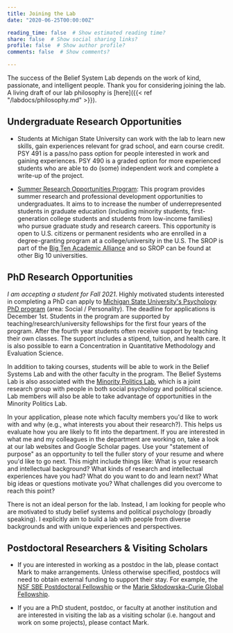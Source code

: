 ```yaml
---
title: Joining the Lab
date: "2020-06-25T00:00:00Z"

reading_time: false  # Show estimated reading time?
share: false  # Show social sharing links?
profile: false  # Show author profile?
comments: false  # Show comments?

---
```

The success of the Belief System Lab depends on the work of kind, passionate, and intelligent people. Thank you for considering joining the lab. A living draft of our lab philosophy is [here]({{< ref "/labdocs/philosophy.md" >}}).

## Undergraduate Research Opportunities

- Students at Michigan State University can work with the lab to learn new skills, gain experiences relevant for grad school, and earn course credit. PSY 491 is a pass/no pass option for people interested in work and gaining experiences. PSY 490 is a graded option for more experienced students who are able to do (some) independent work and complete a write-up of the project.

- [Summer Research Opportunities Program](https://grad.msu.edu/srop/): This program provides summer research and professional development opportunities to undergraduates. It aims to to increase the number of underrepresented students in graduate education (including minority students, first-generation college students and students from low-income families) who pursue graduate study and research careers. This opportunity is open to U.S. citizens or permanent residents who are enrolled in a degree-granting program at a college/university in the U.S. The SROP is part of the [Big Ten Academic Alliance](https://www.btaa.org/resources-for/students/srop/introduction) and so SROP can be found at other Big 10 universities.

## PhD Research Opportunities

*I am accepting a student for Fall 2021*. Highly motivated students interested in completing a PhD can apply to [Michigan State University's Psychology PhD program](https://psychology.msu.edu/graduatestudents/prospectivegrad-students.html) (area: Social / Personality). The deadline for applications is December 1st. Students in the program are supported by teaching/research/university fellowships for the first four years of the program. After the fourth year students often receive support by teaching their own classes. The support includes a stipend, tuition, and health care. It is also possible to earn a Concentration in Quantitative Methodology and Evaluation Science.

In addition to taking courses, students will be able to work in the Belief Systems Lab and with the other faculty in the program. The Belief Systems Lab is also associated with the [Minority Politics Lab](https://polisci.msu.edu/research/minority-politics/index.html), which is a joint research group with people in both social psychology and political science. Lab members will also be able to take advantage of opportunities in the Minority Politics Lab.

In your application, please note which faculty members you'd like to work with and why (e.g., what interests you about their research?). This helps us evaluate how you are likely to fit into the department. If you are interested in what me and my colleagues in the department are working on, take a look at our lab websites and Google Scholar pages. Use your "statement of purpose" as an opportunity to tell the fuller story of your resume and where you'd like to go next. This might include things like: What is your research and intellectual background? What kinds of research and intellectual experiences have you had? What do you want to do and learn next? What big ideas or questions motivate you? What challenges did you overcome to reach this point?

There is not an ideal person for the lab. Instead, I am looking for people who are motivated to study belief systems and political psychology (broadly speaking). I explicitly aim to build a lab with people from diverse backgrounds and with unique experiences and perspectives.

## Postdoctoral Researchers & Visiting Scholars

 - If you are interested in working as a postdoc in the lab, please contact Mark  to make arrangements. Unless otherwise specified, postdocs will need to obtain external funding to support their stay. For example, the [NSF SBE Postdoctoral Fellowship](https://www.nsf.gov/funding/pgm_summ.jsp?pims_id=504810) or the [Marie Skłodowska-Curie Global Fellowship](https://ec.europa.eu/research/mariecurieactions/actions/individual-fellowships_en).

 - If you are a PhD student, postdoc, or faculty at another institution and are interested in visiting the lab as a visiting scholar (i.e. hangout and work on some projects), please contact Mark.
